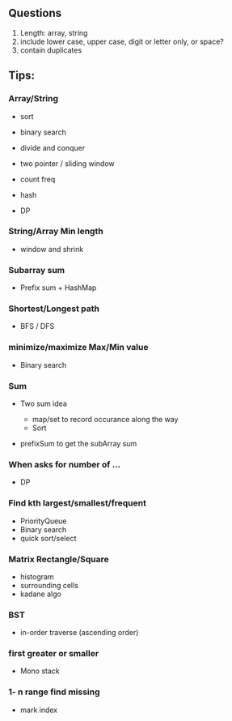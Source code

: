 ## Questions

1. Length: array, string
2. include lower case, upper case, digit or letter only, or space?
3. contain duplicates





## Tips:



### Array/String

+ sort
+ binary search
+ divide and conquer

+ two pointer / sliding window
+ count freq
+ hash
+ DP

### String/Array Min length

+ window and shrink

### Subarray sum

+ Prefix sum + HashMap



### Shortest/Longest path

+ BFS / DFS



### minimize/maximize Max/Min value

+ Binary search



### Sum

+ Two sum idea
  + map/set to record occurance along the way
  + Sort

+ prefixSum to get the subArray sum


### When asks for number of ...

+ DP

### Find kth largest/smallest/frequent

+ PriorityQueue
+ Binary search
+ quick sort/select

### Matrix Rectangle/Square 

+ histogram
+ surrounding cells
+ kadane algo

### BST

+ in-order traverse (ascending order)



### first greater or smaller

+ Mono stack

### 1- n range find missing

+ mark index
